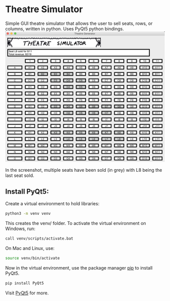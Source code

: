# Theatre Simulator

Simple GUI theatre simulator that allows the user to sell seats, rows, or columns, written in python. 
Uses PyQt5 python bindings.
<img src="images/screenshot.jpg" width="700">

In the screenshot, multiple seats have been sold (in grey) with L8 being the last seat sold.

## Install PyQt5:
Create a virtual environment to hold libraries:
```bash
python3 -m venv venv
```
This creates the venv/ folder. To activate the virtual environment on Windows, run:
```bash
call venv/scripts/activate.bat
```
On Mac and Linux, use:
```bash
source venv/bin/activate
```
Now in the virtual environment, use the package manager [pip](https://pip.pypa.io/en/stable/) to install PyQt5.
```bash
pip install PyQt5
```
Visit [PyQt5](https://pypi.org/project/PyQt5/) for more.
